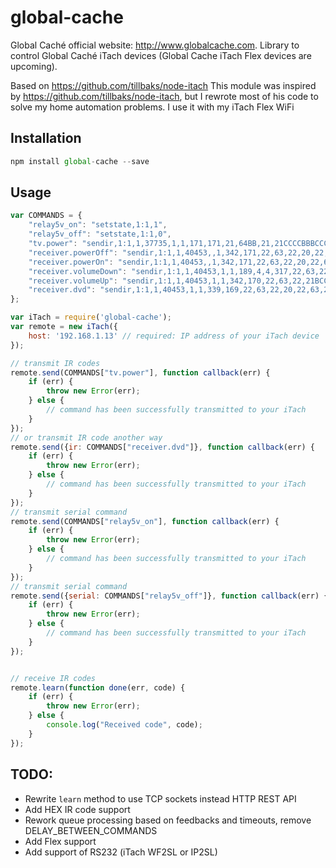 global-cache
==========

Global Caché official website:  http://www.globalcache.com.
Library to control Global Caché iTach devices (Global Cache iTach Flex devices are upcoming).

Based on https://github.com/tillbaks/node-itach
This module was inspired by https://github.com/tillbaks/node-itach, but I rewrote most of his code to solve my home automation problems.
I use it with my iTach Flex WiFi

Installation
-----

```javascript
npm install global-cache --save
```
 
Usage
-----

```javascript
var COMMANDS = {
    "relay5v_on": "setstate,1:1,1",
    "relay5v_off": "setstate,1:1,0",
    "tv.power": "sendir,1:1,1,37735,1,1,171,171,21,64BB,21,21CCCCBBBCCCCCCBCCCCCCBCBBBBBB,21,3773",
    "receiver.powerOff": "sendir,1:1,1,40453,,1,342,171,22,63,22,20,22,63,22,20,22,20,22,63,22,20,22,63,22,20,22,63,22,20,22,63,22,63,22,20,22,63,22,20,22,63,22,63,22,20,22,63,22,63,22,20,22,20,22,20,22,20,22,20,22,63,22,20,22,20,22,63,22,63,22,63,22,1430,342,171,22,63,22,20,22,63,22,20,22,20,22,63,22,20,22,63,22,20,22,63,22,20,22,63,22,63,22,20,22,63,22,20,22,63,22,63,22,20,22,63,22,63,22,20,22,20,22,20,22,20,22,20,22,63,22,20,22,20,22,63,22,63,22,63,22,4045",
    "receiver.powerOn": "sendir,1:1,1,40453,,1,342,171,22,63,22,20,22,63,22,20,22,20,22,63,22,20,22,63,22,20,22,63,22,20,22,63,22,63,22,20,22,63,22,20,22,20,22,63,22,20,22,63,22,63,22,20,22,20,22,20,22,63,22,20,22,63,22,20,22,20,22,63,22,63,22,63,22,1430,342,171,22,63,22,20,22,63,22,20,22,20,22,63,22,20,22,63,22,20,22,63,22,20,22,63,22,63,22,20,22,63,22,20,22,20,22,63,22,20,22,63,22,63,22,20,22,20,22,20,22,63,22,20,22,63,22,20,22,20,22,63,22,63,22,63,22,4045",
    "receiver.volumeDown": "sendir,1:1,1,40453,1,1,189,4,4,317,22,63,22,21CD,20,23,13,72,18,25,12,73,19,24,9,4,4,73,14,28,8,77,10,75,11,32,6,79,13,30,9,76,16,69,20,22,13,72,19,24,12,31,8,35,8,35,9,34,10,33,11,73DCCCC,22,1086,214,294CDCD,13,30,8,77,11,32,4,81,5,123,4,4010",
    "receiver.volumeUp": "sendir,1:1,1,40453,1,1,342,170,22,63,22,21BCCBCBCBCBBCBCCBCBCCCCBCBCBBBB,22,1086ABCBCCBCBCB,21,22,12,73,15,70,12,31,5,80,7,36,4,127,4,2002,10,4010",
    "receiver.dvd": "sendir,1:1,1,40453,1,1,339,169,22,63,22,20,22,63,22,20,22,20,22,63,22,20,22,63,22,20,22,63,22,20,22,63,22,63,22,20,22,63,22,0,20,22,63,22,20,22,63,22,20,22,63,22,63,22,20,22,63,22,20,22,20,22,63,22,20,22,63,22,63,22,20,22,20,22,20,22,63,22,20,22,63,22,20,22,20,22,63,22,63,22,63,22,4006"
};

var iTach = require('global-cache');
var remote = new iTach({
    host: '192.168.1.13' // required: IP address of your iTach device
});

// transmit IR codes
remote.send(COMMANDS["tv.power"], function callback(err) {
    if (err) {
        throw new Error(err);
    } else {
        // command has been successfully transmitted to your iTach
    }
});
// or transmit IR code another way
remote.send({ir: COMMANDS["receiver.dvd"]}, function callback(err) {
    if (err) {
        throw new Error(err);
    } else {
        // command has been successfully transmitted to your iTach
    }
});
// transmit serial command
remote.send(COMMANDS["relay5v_on"], function callback(err) {
    if (err) {
        throw new Error(err);
    } else {
        // command has been successfully transmitted to your iTach
    }
});
// transmit serial command
remote.send({serial: COMMANDS["relay5v_off"]}, function callback(err) {
    if (err) {
        throw new Error(err);
    } else {
        // command has been successfully transmitted to your iTach
    }
});


// receive IR codes
remote.learn(function done(err, code) {
    if (err) {
        throw new Error(err);
    } else {
        console.log("Received code", code);
    }
});

```

TODO:
-----
- Rewrite `learn` method to use TCP sockets instead HTTP REST API
- Add HEX IR code support
- Rework queue processing based on feedbacks and timeouts, remove DELAY_BETWEEN_COMMANDS
- Add Flex support
- Add support of RS232 (iTach WF2SL or IP2SL)